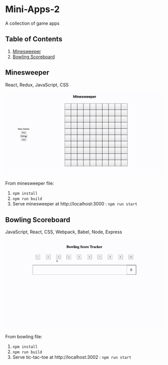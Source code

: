 # Mini-Apps-2

A collection of game apps

## Table of Contents

1. [Minesweeper](#Minesweeper)
2. [Bowling Scoreboard](#Bowling)

## Minesweeper
React, Redux, JavaScript, CSS

![Minesweeper Example](./minesweeper-capture.gif)

From minesweeper file:
1. `npm install`
2. `npm run build`
3. Serve minesweeper at http://localhost:3000 : `npm run start`

## Bowling Scoreboard
JavaScript, React, CSS, Webpack, Babel, Node, Express

![Bowling Scoreboard Example](./bowling-capture.gif)

From bowling file:
1. `npm install`
2. `npm run build`
3. Serve tic-tac-toe at http://localhost:3002 : `npm run start`